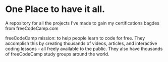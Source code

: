 # One Place to have it all.
A repository for all the projects I've made to gain my certifications bagdes from freeCodeCamp.com

freeCodeCamp mission: to help people learn to code for free. They accomplish this by creating thousands of videos, articles, and interactive coding lessons - all freely available to the public. They also have thousands of freeCodeCamp study groups around the world.
